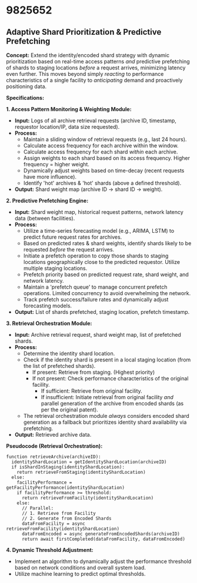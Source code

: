 # 9825652

## Adaptive Shard Prioritization & Predictive Prefetching

**Concept:** Extend the identity/encoded shard strategy with dynamic prioritization based on real-time access patterns *and* predictive prefetching of shards to staging locations *before* a request arrives, minimizing latency even further. This moves beyond simply *reacting* to performance characteristics of a single facility to *anticipating* demand and proactively positioning data.

**Specifications:**

**1. Access Pattern Monitoring & Weighting Module:**

*   **Input:** Logs of all archive retrieval requests (archive ID, timestamp, requestor location/IP, data size requested).
*   **Process:**
    *   Maintain a sliding window of retrieval requests (e.g., last 24 hours).
    *   Calculate access frequency for each archive within the window.
    *   Calculate access frequency for each shard *within* each archive.
    *   Assign weights to each shard based on its access frequency. Higher frequency = higher weight.
    *   Dynamically adjust weights based on time-decay (recent requests have more influence).
    *   Identify 'hot' archives & 'hot' shards (above a defined threshold).
*   **Output:** Shard weight map (archive ID -> shard ID -> weight).

**2. Predictive Prefetching Engine:**

*   **Input:** Shard weight map, historical request patterns, network latency data (between facilities).
*   **Process:**
    *   Utilize a time-series forecasting model (e.g., ARIMA, LSTM) to predict future request rates for archives.
    *   Based on predicted rates & shard weights, identify shards likely to be requested *before* the request arrives.
    *   Initiate a prefetch operation to copy those shards to staging locations geographically close to the predicted requestor.  Utilize multiple staging locations.
    *   Prefetch priority based on predicted request rate, shard weight, and network latency.
    *   Maintain a 'prefetch queue' to manage concurrent prefetch operations.  Limited concurrency to avoid overwhelming the network.
    *   Track prefetch success/failure rates and dynamically adjust forecasting models.
*   **Output:** List of shards prefetched, staging location, prefetch timestamp.

**3. Retrieval Orchestration Module:**

*   **Input:** Archive retrieval request, shard weight map, list of prefetched shards.
*   **Process:**
    *   Determine the identity shard location.
    *   Check if the identity shard is present in a local staging location (from the list of prefetched shards).
        *   If present: Retrieve from staging.  (Highest priority)
        *   If not present: Check performance characteristics of the original facility.
            *   If sufficient: Retrieve from original facility.
            *   If insufficient: Initiate retrieval from original facility *and* parallel generation of the archive from encoded shards (as per the original patent).
    *   The retrieval orchestration module *always* considers encoded shard generation as a fallback but prioritizes identity shard availability via prefetching.
*   **Output:** Retrieved archive data.

**Pseudocode (Retrieval Orchestration):**

```
function retrieveArchive(archiveID):
  identityShardLocation = getIdentityShardLocation(archiveID)
  if isShardInStaging(identityShardLocation):
    return retrieveFromStaging(identityShardLocation)
  else:
    facilityPerformance = getFacilityPerformance(identityShardLocation)
    if facilityPerformance >= threshold:
      return retrieveFromFacility(identityShardLocation)
    else:
      // Parallel:
      // 1. Retrieve from Facility
      // 2. Generate from Encoded Shards
      dataFromFacility = async retrieveFromFacility(identityShardLocation)
      dataFromEncoded = async generateFromEncodedShards(archiveID)
      return await firstCompleted(dataFromFacility, dataFromEncoded)
```

**4. Dynamic Threshold Adjustment:**

*   Implement an algorithm to dynamically adjust the performance threshold based on network conditions and overall system load.
*   Utilize machine learning to predict optimal thresholds.
